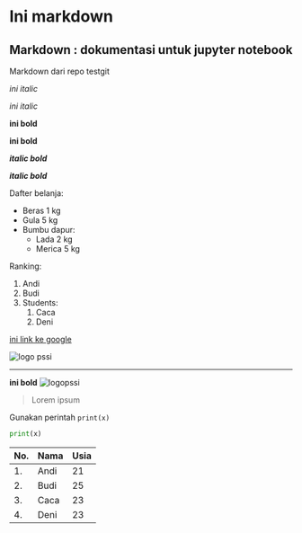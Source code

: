 # Ini markdown

## Markdown : dokumentasi untuk jupyter notebook

Markdown dari repo testgit

*ini italic*

_ini italic_

**ini bold**

__ini bold__

__*italic bold*__

_**italic bold**_

Dafter belanja:
- Beras 1 kg
- Gula 5 kg
- Bumbu dapur:
    - Lada 2 kg
    - Merica 5 kg

Ranking:
1. Andi
2. Budi
1. Students:
    1. Caca
    1. Deni

[ini link ke google](https://www.google.com)

![logo pssi](https://upload.wikimedia.org/wikipedia/id/8/83/Logo_PSSI.png)


<hr>

<b>ini bold</b>
<img alt="logopssi" src="https://upload.wikimedia.org/wikipedia/id/8/83/Logo_PSSI.png" stlye="width:10%">

> Lorem ipsum

Gunakan perintah `print(x)`
```python
print(x)
```

No.|Nama|Usia
-|-|-
1.|Andi|21
2.|Budi|25
3.|Caca|23
4.|Deni|23